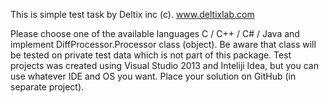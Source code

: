 This is simple test task by Deltix inc (c). www.deltixlab.com

Please choose one of the available languages C / C++ / C# / Java and implement DiffProcessor.Processor class (object).
Be aware that class will be tested on private test data which is not part of this package.
Test projects was created using Visual Studio 2013 and Inteliji Idea, but you can use whatever IDE and OS you want.
Place your solution on GitHub (in separate project).

